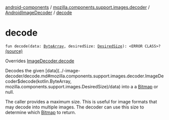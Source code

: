 [android-components](../../index.md) / [mozilla.components.support.images.decoder](../index.md) / [AndroidImageDecoder](index.md) / [decode](./decode.md)

# decode

`fun decode(data: `[`ByteArray`](https://kotlinlang.org/api/latest/jvm/stdlib/kotlin/-byte-array/index.html)`, desiredSize: `[`DesiredSize`](../../mozilla.components.support.images/-desired-size/index.md)`): <ERROR CLASS>?` [(source)](https://github.com/mozilla-mobile/android-components/blob/master/components/support/images/src/main/java/mozilla/components/support/images/decoder/AndroidImageDecoder.kt#L24)

Overrides [ImageDecoder.decode](../-image-decoder/decode.md)

Decodes the given [data](../-image-decoder/decode.md#mozilla.components.support.images.decoder.ImageDecoder$decode(kotlin.ByteArray, mozilla.components.support.images.DesiredSize)/data) into a a [Bitmap](#) or null.

The caller provides a maximum size. This is useful for image formats that may decode into multiple images. The
decoder can use this size to determine which [Bitmap](#) to return.


